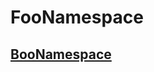 [ModuleDeclaration-1]: index\boonamespace.md
# FooNamespace

## [BooNamespace][ModuleDeclaration-1]


